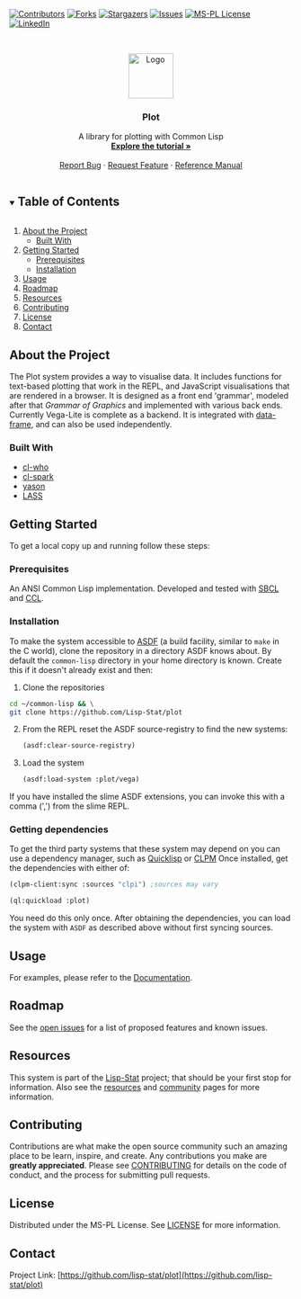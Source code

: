 
<!-- PROJECT SHIELDS -->

[![Contributors][contributors-shield]][contributors-url]
[![Forks][forks-shield]][forks-url]
[![Stargazers][stars-shield]][stars-url]
[![Issues][issues-shield]][issues-url]
[![MS-PL License][license-shield]][license-url]
[![LinkedIn][linkedin-shield]][linkedin-url]



<!-- PROJECT LOGO -->
<br />
<p align="center">
  <a href="https://github.com/lisp-stat/plot">
    <img src="https://lisp-stat.dev/images/stats-image.svg" alt="Logo" width="80" height="80">
  </a>

  <h3 align="center">Plot</h3>

  <p align="center">
	A library for plotting with Common Lisp
	<br />
    <a href="https://lisp-stat.dev/docs/tutorials/plotting/"><strong>Explore the tutorial »</strong></a>
    <br />
    <br />
    <a href="https://github.com/lisp-stat/plot/issues">Report Bug</a>
    ·
    <a href="https://github.com/lisp-stat/plot/issues">Request Feature</a>
    ·
    <a href="https://lisp-stat.github.io/plot/">Reference Manual</a>
  </p>
</p>



<!-- TABLE OF CONTENTS -->
<details open="open">
  <summary><h2 style="display: inline-block">Table of Contents</h2></summary>
  <ol>
    <li>
      <a href="#about-the-project">About the Project</a>
      <ul>
        <li><a href="#built-with">Built With</a></li>
      </ul>
    </li>
    <li>
      <a href="#getting-started">Getting Started</a>
      <ul>
        <li><a href="#prerequisites">Prerequisites</a></li>
        <li><a href="#installation">Installation</a></li>
      </ul>
    </li>
    <li><a href="#usage">Usage</a></li>
    <li><a href="#roadmap">Roadmap</a></li>
	<li><a href="#resources">Resources</a></li>
    <li><a href="#contributing">Contributing</a></li>
    <li><a href="#license">License</a></li>
    <li><a href="#contact">Contact</a></li>
  </ol>
</details>



<!-- ABOUT THE PROJECT -->
## About the Project

  The Plot system provides a way to visualise data.  It includes
  functions for text-based plotting that work in the REPL, and
  JavaScript visualisations that are rendered in a browser.  It is
  designed as a front end 'grammar', modeled after that _Grammar of
  Graphics_ and implemented with various back ends.  Currently
  Vega-Lite is complete as a backend.  It is integrated with
  [data-frame](https://github.com/Lisp-Stat/data-frame), and can also
  be used independently.


### Built With

* [cl-who](https://github.com/edicl/cl-who)
* [cl-spark](https://github.com/tkych/cl-spark)
* [yason](https://phmarek.github.io/yason/)
* [LASS](https://github.com/Shinmera/LASS)


<!-- GETTING STARTED -->
## Getting Started

To get a local copy up and running follow these steps:

### Prerequisites

An ANSI Common Lisp implementation. Developed and tested with
[SBCL](https://www.sbcl.org/) and
[CCL](https://github.com/Clozure/ccl).

### Installation

To make the system accessible to [ASDF](https://common-lisp.net/project/asdf/) (a build facility, similar to `make` in the C world), clone the repository in a directory ASDF knows about.  By default the `common-lisp` directory in your home directory is known. Create this if it doesn't already exist and then:

1. Clone the repositories
```sh
cd ~/common-lisp && \
git clone https://github.com/Lisp-Stat/plot
```

2. From the REPL reset the ASDF source-registry to find the new systems:
   ```lisp
   (asdf:clear-source-registry)
   ```
3. Load the system
   ```lisp
   (asdf:load-system :plot/vega)
   ```

If you have installed the slime ASDF extensions, you can invoke this
with a comma (',') from the slime REPL.

### Getting dependencies

To get the third party systems that these system may depend on you can use a dependency manager, such as [Quicklisp](https://www.quicklisp.org/beta/) or [CLPM](https://www.clpm.dev/) Once installed, get the dependencies with either of:

```lisp
(clpm-client:sync :sources "clpi") ;sources may vary
```

```lisp
(ql:quickload :plot)
```

You need do this only once. After obtaining the dependencies, you can
load the system with `ASDF` as described above without first syncing
sources.

<!-- USAGE EXAMPLES -->
## Usage

For examples, please refer to the
[Documentation](https://lisp-stat.dev/docs/plot/plotting).


<!-- ROADMAP -->
## Roadmap

See the [open issues](https://github.com/lisp-stat/plot/issues) for a list of proposed features and known issues.

## Resources

This system is part of the [Lisp-Stat](https://lisp-stat.dev/)
project; that should be your first stop for information. Also see the
[resources](https://lisp-stat.dev/resources) and
[community](https://lisp-stat.dev/community) pages for more
information.

<!-- CONTRIBUTING -->
## Contributing

Contributions are what make the open source community such an amazing place to be learn, inspire, and create. Any contributions you make are **greatly appreciated**. Please see [CONTRIBUTING](CONTRIBUTING.md) for details on the code of conduct, and the process for submitting pull requests.

<!-- LICENSE -->
## License

Distributed under the MS-PL License. See [LICENSE](LICENSE) for more information.


<!-- CONTACT -->
## Contact

Project Link: [https://github.com/lisp-stat/plot](https://github.com/lisp-stat/plot)



<!-- MARKDOWN LINKS & IMAGES -->
<!-- https://www.markdownguide.org/basic-syntax/#reference-style-links -->
[contributors-shield]: https://img.shields.io/github/contributors/lisp-stat/plot.svg?style=for-the-badge
[contributors-url]: https://github.com/lisp-stat/plot/graphs/contributors
[forks-shield]: https://img.shields.io/github/forks/lisp-stat/plot.svg?style=for-the-badge
[forks-url]: https://github.com/lisp-stat/plot/network/members
[stars-shield]: https://img.shields.io/github/stars/lisp-stat/plot.svg?style=for-the-badge
[stars-url]: https://github.com/lisp-stat/plot/stargazers
[issues-shield]: https://img.shields.io/github/issues/lisp-stat/plot.svg?style=for-the-badge
[issues-url]: https://github.com/lisp-stat/plot/issues
[license-shield]: https://img.shields.io/github/license/lisp-stat/plot.svg?style=for-the-badge
[license-url]: https://github.com/lisp-stat/plot/blob/master/LICENSE
[linkedin-shield]: https://img.shields.io/badge/-LinkedIn-black.svg?style=for-the-badge&logo=linkedin&colorB=555
[linkedin-url]: https://www.linkedin.com/company/symbolics/
